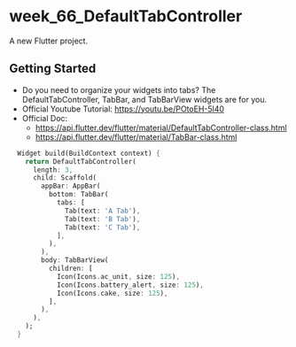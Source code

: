 # week_66_DefaultTabController

A new Flutter project.

## Getting Started

- Do you need to organize your widgets into tabs? The DefaultTabController, TabBar, and TabBarView widgets are for you.
- Official Youtube Tutorial: https://youtu.be/POtoEH-5l40
- Official Doc: 
  - https://api.flutter.dev/flutter/material/DefaultTabController-class.html
  - https://api.flutter.dev/flutter/material/TabBar-class.html

```dart
  Widget build(BuildContext context) {
    return DefaultTabController(
      length: 3,
      child: Scaffold(
        appBar: AppBar(
          bottom: TabBar(
            tabs: [
              Tab(text: 'A Tab'),
              Tab(text: 'B Tab'),
              Tab(text: 'C Tab'),
            ],
          ),
        ),
        body: TabBarView(
          children: [
            Icon(Icons.ac_unit, size: 125),
            Icon(Icons.battery_alert, size: 125),
            Icon(Icons.cake, size: 125),
          ],
        ),
      ),
    );
  }
```

